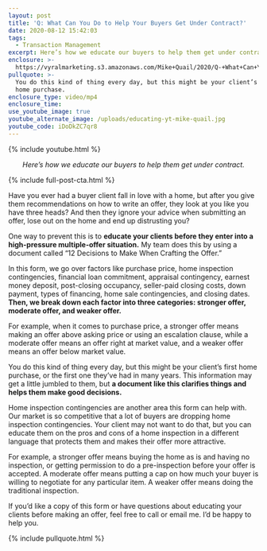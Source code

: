 ```yaml
---
layout: post
title: 'Q: What Can You Do to Help Your Buyers Get Under Contract?'
date: 2020-08-12 15:42:03
tags:
  - Transaction Management
excerpt: Here’s how we educate our buyers to help them get under contract.
enclosure: >-
  https://vyralmarketing.s3.amazonaws.com/Mike+Quail/2020/Q-+What+Can+You+Do+to+Help+Your+Buyers+Get+Under+Contract_.mp4
pullquote: >-
  You do this kind of thing every day, but this might be your client’s first
  home purchase.
enclosure_type: video/mp4
enclosure_time:
use_youtube_image: true
youtube_alternate_image: /uploads/educating-yt-mike-quail.jpg
youtube_code: iDoDkZC7qr8
---
```


{% include youtube.html %}

<p style="text-align:center"><em>Here’s how we educate our buyers to help them get under contract.</em></p>

{% include full-post-cta.html %}

Have you ever had a buyer client fall in love with a home, but after you give them recommendations on how to write an offer, they look at you like you have three heads? And then they ignore your advice when submitting an offer, lose out on the home and end up distrusting you?

One way to prevent this is to **educate your clients before they enter into a high-pressure multiple-offer situation.** My team does this by using a document called “12 Decisions to Make When Crafting the Offer.”

In this form, we go over factors like purchase price, home inspection contingencies, financial loan commitment, appraisal contingency, earnest money deposit, post-closing occupancy, seller-paid closing costs, down payment, types of financing, home sale contingencies, and closing dates. **Then, we break down each factor into three categories: stronger offer, moderate offer, and weaker offer.&nbsp;**

For example, when it comes to purchase price, a stronger offer means making an offer above asking price or using an escalation clause, while a moderate offer means an offer right at market value, and a weaker offer means an offer below market value.

You do this kind of thing every day, but this might be your client’s first home purchase, or the first one they’ve had in many years. This information may get a little jumbled to them, but **a document like this clarifies things and helps them make good decisions.&nbsp;**

Home inspection contingencies are another area this form can help with. Our market is so competitive that a lot of buyers are dropping home inspection contingencies. Your client may not want to do that, but you can educate them on the pros and cons of a home inspection in a different language that protects them and makes their offer more attractive.&nbsp;

For example, a stronger offer means buying the home as is and having no inspection, or getting permission to do a pre-inspection before your offer is accepted. A moderate offer means putting a cap on how much your buyer is willing to negotiate for any particular item. A weaker offer means doing the traditional inspection.&nbsp;

If you’d like a copy of this form or have questions about educating your clients before making an offer, feel free to call or email me. I’d be happy to help you.

{% include pullquote.html %}